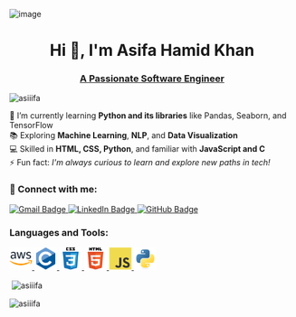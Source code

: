 
  ![image](https://github.com/user-attachments/assets/0ec45f1c-545a-473b-bbb5-3e8d759a4efc.gif)

<h1 align="center">Hi 👋, I'm Asifa Hamid Khan</h1>
<h3 align="center"><u>A Passionate Software Engineer</u></h3>





<p align="left"> <img src="https://komarev.com/ghpvc/?username=asiiifa&label=Profile%20views&color=0e75b6&style=flat" alt="asiiifa" /> </p>



🌱 I’m currently learning **Python and its libraries** like Pandas, Seaborn, and TensorFlow  
📚 Exploring **Machine Learning**, **NLP**, and **Data Visualization**  
💻 Skilled in **HTML, CSS, Python**, and familiar with **JavaScript and C**  
⚡ Fun fact: *I'm always curious to learn and explore new paths in tech!*


### 🧩 Connect with me:
<p align="left">
  <a href="mailto:Asifayusafzai@gmail.com" target="_blank">
    <img src="https://img.shields.io/badge/Gmail-D14836?style=for-the-badge&logo=gmail&logoColor=white" alt="Gmail Badge"/>
  </a>
  <a href="https://www.linkedin.com/in/asifa-hamid-khan" target="_blank">
    <img src="https://img.shields.io/badge/LinkedIn-0A66C2?style=for-the-badge&logo=linkedin&logoColor=white" alt="LinkedIn Badge"/>
  </a>
  <a href="https://github.com/asiiifa" target="_blank">
    <img src="https://img.shields.io/badge/GitHub-100000?style=for-the-badge&logo=github&logoColor=white" alt="GitHub Badge"/>
  </a>
</p>


<h3 align="left">Languages and Tools:</h3>
<p align="left"> <a href="https://aws.amazon.com" target="_blank" rel="noreferrer"> <img src="https://raw.githubusercontent.com/devicons/devicon/master/icons/amazonwebservices/amazonwebservices-original-wordmark.svg" alt="aws" width="40" height="40"/> </a> <a href="https://www.cprogramming.com/" target="_blank" rel="noreferrer"> <img src="https://raw.githubusercontent.com/devicons/devicon/master/icons/c/c-original.svg" alt="c" width="40" height="40"/> </a> <a href="https://www.w3schools.com/css/" target="_blank" rel="noreferrer"> <img src="https://raw.githubusercontent.com/devicons/devicon/master/icons/css3/css3-original-wordmark.svg" alt="css3" width="40" height="40"/> </a> <a href="https://www.w3.org/html/" target="_blank" rel="noreferrer"> <img src="https://raw.githubusercontent.com/devicons/devicon/master/icons/html5/html5-original-wordmark.svg" alt="html5" width="40" height="40"/> </a> <a href="https://developer.mozilla.org/en-US/docs/Web/JavaScript" target="_blank" rel="noreferrer"> <img src="https://raw.githubusercontent.com/devicons/devicon/master/icons/javascript/javascript-original.svg" alt="javascript" width="40" height="40"/> </a> <a href="https://www.python.org" target="_blank" rel="noreferrer"> <img src="https://raw.githubusercontent.com/devicons/devicon/master/icons/python/python-original.svg" alt="python" width="40" height="40"/> </a> </p>

<p>&nbsp;<img align="center" src="https://github-readme-stats.vercel.app/api?username=asiiifa&show_icons=true&locale=en" alt="asiiifa" /></p>

<p><img align="center" src="https://github-readme-streak-stats.herokuapp.com/?user=asiiifa&" alt="asiiifa" /></p>
